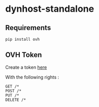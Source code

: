 # dynhost-standalone

## Requirements

```
pip install ovh
```

## OVH Token

Create a token [here](https://eu.api.ovh.com/createToken/)

With the following rights :
```
GET /*
POST /*
PUT /*
DELETE /*
```
